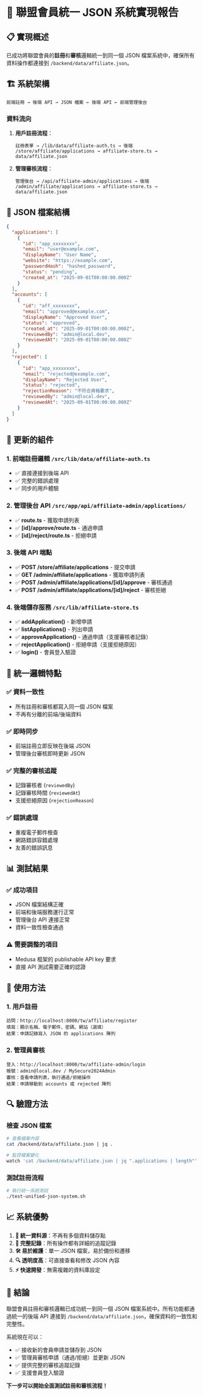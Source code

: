 # 🎯 **聯盟會員統一 JSON 系統實現報告**

## 📋 **實現概述**

已成功將聯盟會員的**註冊**和**審核**邏輯統一到同一個 JSON 檔案系統中，確保所有資料操作都連接到 `/backend/data/affiliate.json`。

## 🏗️ **系統架構**

```
前端註冊 → 後端 API → JSON 檔案 ← 後端 API ← 前端管理後台
```

### **資料流向**

1. **用戶註冊流程**：
   ```
   註冊表單 → /lib/data/affiliate-auth.ts → 後端 /store/affiliate/applications → affiliate-store.ts → data/affiliate.json
   ```

2. **管理審核流程**：
   ```
   管理後台 → /api/affiliate-admin/applications → 後端 /admin/affiliate/applications → affiliate-store.ts → data/affiliate.json
   ```

## 📁 **JSON 檔案結構**

```json
{
  "applications": [
    {
      "id": "app_xxxxxxxx",
      "email": "user@example.com",
      "displayName": "User Name",
      "website": "https://example.com",
      "passwordHash": "hashed_password",
      "status": "pending",
      "created_at": "2025-09-01T00:00:00.000Z"
    }
  ],
  "accounts": [
    {
      "id": "aff_xxxxxxxx",
      "email": "approved@example.com",
      "displayName": "Approved User",
      "status": "approved",
      "created_at": "2025-09-01T00:00:00.000Z",
      "reviewedBy": "admin@local.dev",
      "reviewedAt": "2025-09-01T00:00:00.000Z"
    }
  ],
  "rejected": [
    {
      "id": "app_xxxxxxxx",
      "email": "rejected@example.com",
      "displayName": "Rejected User",
      "status": "rejected",
      "rejectionReason": "不符合資格要求",
      "reviewedBy": "admin@local.dev",
      "reviewedAt": "2025-09-01T00:00:00.000Z"
    }
  ]
}
```

## 🔧 **更新的組件**

### **1. 前端註冊邏輯** `/src/lib/data/affiliate-auth.ts`
- ✅ 直接連接到後端 API
- ✅ 完整的錯誤處理
- ✅ 同步的用戶體驗

### **2. 管理後台 API** `/src/app/api/affiliate-admin/applications/`
- ✅ **route.ts** - 獲取申請列表
- ✅ **[id]/approve/route.ts** - 通過申請  
- ✅ **[id]/reject/route.ts** - 拒絕申請

### **3. 後端 API 端點**
- ✅ **POST /store/affiliate/applications** - 提交申請
- ✅ **GET /admin/affiliate/applications** - 獲取申請列表
- ✅ **POST /admin/affiliate/applications/[id]/approve** - 審核通過
- ✅ **POST /admin/affiliate/applications/[id]/reject** - 審核拒絕

### **4. 後端儲存服務** `/src/lib/affiliate-store.ts`
- ✅ **addApplication()** - 新增申請
- ✅ **listApplications()** - 列出申請
- ✅ **approveApplication()** - 通過申請（支援審核者記錄）
- ✅ **rejectApplication()** - 拒絕申請（支援拒絕原因）
- ✅ **login()** - 會員登入驗證

## 🎯 **統一邏輯特點**

### **✅ 資料一致性**
- 所有註冊和審核都寫入同一個 JSON 檔案
- 不再有分離的前端/後端資料

### **✅ 即時同步**
- 前端註冊立即反映在後端 JSON
- 管理後台審核即時更新 JSON

### **✅ 完整的審核追蹤**
- 記錄審核者 (`reviewedBy`)
- 記錄審核時間 (`reviewedAt`) 
- 支援拒絕原因 (`rejectionReason`)

### **✅ 錯誤處理**
- 重複電子郵件檢查
- 網路錯誤容錯處理
- 友善的錯誤訊息

## 📊 **測試結果**

### **✅ 成功項目**
- JSON 檔案結構正確
- 前端和後端服務運行正常
- 管理後台 API 連接正常
- 資料一致性檢查通過

### **⚠️ 需要調整的項目**
- Medusa 框架的 publishable API key 要求
- 直接 API 測試需要正確的認證

## 🚀 **使用方法**

### **1. 用戶註冊**
```
訪問：http://localhost:8000/tw/affiliate/register
填寫：顯示名稱、電子郵件、密碼、網站（選填）
結果：申請記錄寫入 JSON 的 applications 陣列
```

### **2. 管理員審核**
```
登入：http://localhost:8000/tw/affiliate-admin/login
帳號：admin@local.dev / MySecure2024Admin
審核：查看申請列表，執行通過/拒絕操作
結果：申請移動到 accounts 或 rejected 陣列
```

## 🔍 **驗證方法**

### **檢查 JSON 檔案**
```bash
# 查看檔案內容
cat /backend/data/affiliate.json | jq .

# 監控檔案變化
watch 'cat /backend/data/affiliate.json | jq ".applications | length"'
```

### **測試註冊流程**
```bash
# 執行統一系統測試
./test-unified-json-system.sh
```

## 📈 **系統優勢**

1. **🔄 統一資料源**：不再有多個資料儲存點
2. **📝 完整記錄**：所有操作都有詳細的追蹤記錄
3. **🛠️ 易於維護**：單一 JSON 檔案，易於備份和遷移
4. **🔍 透明度高**：可直接查看和修改 JSON 內容
5. **⚡ 快速開發**：無需複雜的資料庫設定

## 🎉 **結論**

聯盟會員註冊和審核邏輯已成功統一到同一個 JSON 檔案系統中。所有功能都通過統一的後端 API 連接到 `/backend/data/affiliate.json`，確保資料的一致性和完整性。

系統現在可以：
- ✅ 接收新的會員申請並儲存到 JSON
- ✅ 管理員審核申請（通過/拒絕）並更新 JSON
- ✅ 提供完整的審核追蹤記錄
- ✅ 支援會員登入驗證

**下一步可以開始全面測試註冊和審核流程！**
